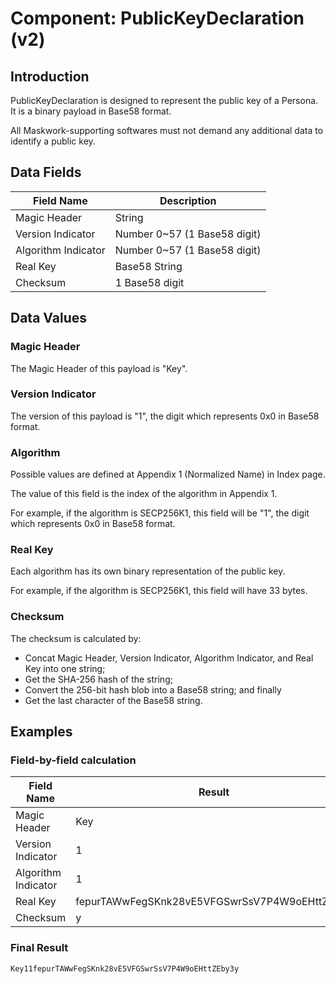 # Component: PublicKeyDeclaration (v2)

## Introduction

PublicKeyDeclaration is designed to represent the public key of a Persona. It is a binary payload in Base58 format.

All Maskwork-supporting softwares must not demand any additional data to identify a public key.

## Data Fields

Field Name          | Description
------------------- | -----------
Magic Header        | String
Version Indicator   | Number 0~57 (1 Base58 digit)
Algorithm Indicator | Number 0~57 (1 Base58 digit)
Real Key            | Base58 String
Checksum            | 1 Base58 digit

## Data Values

### Magic Header

The Magic Header of this payload is "Key".

### Version Indicator

The version of this payload is "1", the digit which represents 0x0 in Base58 format.

### Algorithm

Possible values are defined at Appendix 1 (Normalized Name) in Index page.

The value of this field is the index of the algorithm in Appendix 1.

For example, if the algorithm is SECP256K1, this field will be "1", the digit which represents 0x0 in Base58 format.

### Real Key

Each algorithm has its own binary representation of the public key.

For example, if the algorithm is SECP256K1, this field will have 33 bytes.

### Checksum

The checksum is calculated by:

- Concat Magic Header, Version Indicator, Algorithm Indicator, and Real Key into one string;
- Get the SHA-256 hash of the string;
- Convert the 256-bit hash blob into a Base58 string; and finally
- Get the last character of the Base58 string.

## Examples

### Field-by-field calculation

Field Name          | Result
------------------- | ------
Magic Header        | Key
Version Indicator   | 1
Algorithm Indicator | 1
Real Key            | fepurTAWwFegSKnk28vE5VFGSwrSsV7P4W9oEHttZEby3
Checksum            | y

### Final Result

```
Key11fepurTAWwFegSKnk28vE5VFGSwrSsV7P4W9oEHttZEby3y
```
